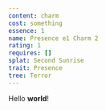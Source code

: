 ```yaml
---
content: charm
cost: something
essence: 1
name: Presence e1 Charm 2
rating: 1
requires: []
splat: Second Sunrise
trait: Presence
tree: Terror
---
```


Hello **world**!
